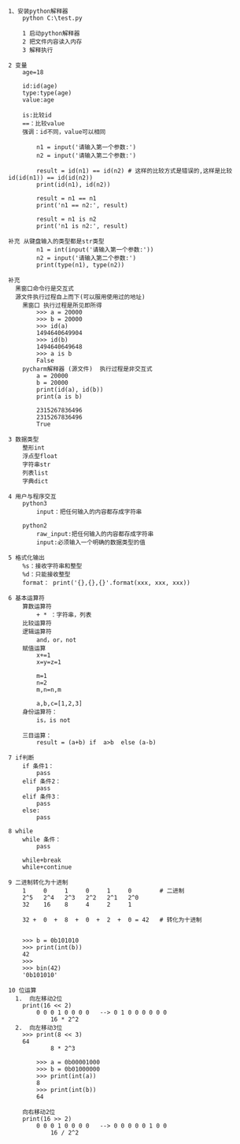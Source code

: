    1、安装python解释器
        python C:\test.py

        1 启动python解释器
        2 把文件内容读入内存
        3 解释执行
        
    2 变量
        age=18

        id:id(age)
        type:type(age)
        value:age

        is:比较id
        ==：比较value
        强调：id不同，value可以相同

            n1 = input('请输入第一个参数:')
            n2 = input('请输入第二个参数:')

            result = id(n1) == id(n2) # 这样的比较方式是错误的,这样是比较id(id(n1)) == id(id(n2))
            print(id(n1), id(n2))
            
            result = n1 == n1
            print('n1 == n2:', result)
            
            result = n1 is n2
            print('n1 is n2:', result)
            
    补充 从键盘输入的类型都是str类型
            n1 = int(input('请输入第一个参数:'))
            n2 = input('请输入第二个参数:')
            print(type(n1), type(n2))
 
    补充 
      黑窗口命令行是交互式
      源文件执行过程自上而下(可以服用使用过的地址)
        黑窗口 执行过程是所见即所得
            >>> a = 20000
            >>> b = 20000
            >>> id(a)
            1494640649904
            >>> id(b)
            1494640649648
            >>> a is b
            False 
        pycharm解释器 (源文件)  执行过程是非交互式
            a = 20000
            b = 20000
            print(id(a), id(b))
            print(a is b)

            2315267836496
            2315267836496
            True
 
    3 数据类型
        整形int
        浮点型float
        字符串str
        列表list
        字典dict

    4 用户与程序交互
        python3
            input：把任何输入的内容都存成字符串

        python2
            raw_input:把任何输入的内容都存成字符串
            input:必须输入一个明确的数据类型的值

    5 格式化输出
        %s：接收字符串和整型
        %d：只能接收整型
        format： print('{},{},{}'.format(xxx, xxx, xxx))

    6 基本运算符
        算数运算符
            + * ：字符串，列表
        比较运算符
        逻辑运算符
            and，or，not
        赋值运算
            x+=1
            x=y=z=1

            m=1
            n=2
            m,n=n,m

            a,b,c=[1,2,3]
        身份运算符：
            is，is not
            
        三目运算：
            result = (a+b) if  a>b  else (a-b)

    7 if判断
        if 条件1：
            pass
        elif 条件2：
            pass
        elif 条件3：
            pass
        else:
            pass

    8 while
        while 条件：
            pass

        while+break
        while+continue

    9 二进制转化为十进制
        1     0     1     0     1     0        # 二进制
        2^5   2^4   2^3   2^2   2^1   2^0
        32    16    8     4     2     1   
        
        32 +  0  +  8  +  0  +  2  +  0 = 42   # 转化为十进制
        
        
        >>> b = 0b101010
        >>> print(int(b))
        42
        >>>
        >>> bin(42)
        '0b101010'

    10 位运算
      1.  向左移动2位
        print(16 << 2)
            0 0 0 1 0 0 0 0   --> 0 1 0 0 0 0 0 0
                16 * 2^2
      2.  向左移动3位 
        >>> print(8 << 3)
        64
                8 * 2^3
                
            >>> a = 0b00001000
            >>> b = 0b01000000
            >>> print(int(a))
            8
            >>> print(int(b))
            64
            
        向右移动2位
        print(16 >> 2)
            0 0 0 1 0 0 0 0   --> 0 0 0 0 0 1 0 0
                16 / 2^2
